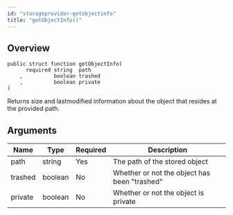 ```yaml
---
id: "storageprovider-getobjectinfo"
title: "getObjectInfo()"
---
```



## Overview




```luceescript
public struct function getObjectInfo(
      required string  path   
    ,          boolean trashed
    ,          boolean private
)
```

Returns size and lastmodified information about the object that resides at the provided path.

## Arguments


<div class="table-responsive"><table class="table"><thead><tr><th>Name</th><th>Type</th><th>Required</th><th>Description</th></tr></thead><tbody><tr><td>path</td><td>string</td><td>Yes</td><td>The path of the stored object</td></tr><tr><td>trashed</td><td>boolean</td><td>No</td><td>Whether or not the object has been "trashed"</td></tr><tr><td>private</td><td>boolean</td><td>No</td><td>Whether or not the object is private</td></tr></tbody></table></div>